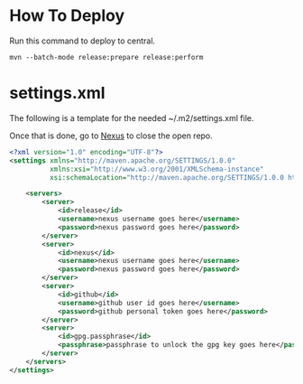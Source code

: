 
# How To Deploy

Run this command to deploy to central.

`mvn --batch-mode release:prepare release:perform`

# settings.xml

The following is a template for the needed ~/.m2/settings.xml file.

Once that is done, go to [Nexus](https://oss.sonatype.org/#stagingRepositories) to close the open repo.

```xml
<?xml version="1.0" encoding="UTF-8"?>
<settings xmlns="http://maven.apache.org/SETTINGS/1.0.0"
          xmlns:xsi="http://www.w3.org/2001/XMLSchema-instance"
          xsi:schemaLocation="http://maven.apache.org/SETTINGS/1.0.0 http://maven.apache.org/xsd/settings-1.0.0.xsd">

    <servers>
        <server>
            <id>release</id>
            <username>nexus username goes here</username>
            <password>nexus password goes here</password>
        </server>
        <server>
            <id>nexus</id>
            <username>nexus username goes here</username>
            <password>nexus password goes here</password>
        </server>
        <server>
            <id>github</id>
            <username>github user id goes here</username>
            <password>github personal token goes here</password>
        </server>
        <server>
            <id>gpg.passphrase</id>
            <passphrase>passphrase to unlock the gpg key goes here</passphrase>
        </server>
    </servers>
</settings>
```
